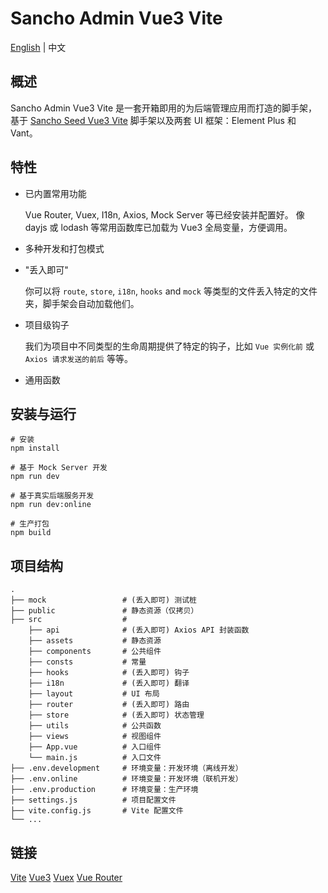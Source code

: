 # Sancho Admin Vue3 Vite

[English](README.md) | 中文

## 概述

Sancho Admin Vue3 Vite 是一套开箱即用的为后端管理应用而打造的脚手架，基于 [Sancho Seed Vue3 Vite](https://github.com/enbrau/sancho-seed-vue3-vite) 脚手架以及两套 UI 框架：Element Plus 和 Vant。

## 特性

- 已内置常用功能

  Vue Router, Vuex, I18n, Axios, Mock Server 等已经安装并配置好。 像 dayjs 或 lodash 等常用函数库已加载为 Vue3 全局变量，方便调用。  

- 多种开发和打包模式

- "丢入即可"  

  你可以将 `route`, `store`, `i18n`, `hooks` and `mock` 等类型的文件丢入特定的文件夹，脚手架会自动加载他们。  

- 项目级钩子  

  我们为项目中不同类型的生命周期提供了特定的钩子，比如 `Vue 实例化前` 或 `Axios 请求发送的前后` 等等。  

- 通用函数

## 安装与运行

```
# 安装
npm install

# 基于 Mock Server 开发
npm run dev

# 基于真实后端服务开发
npm run dev:online

# 生产打包
npm build
```

## 项目结构

```
.
├── mock                 # (丢入即可) 测试桩
├── public               # 静态资源（仅拷贝）
├── src                  # 
    ├── api              # (丢入即可) Axios API 封装函数
    ├── assets           # 静态资源
    ├── components       # 公共组件
    ├── consts           # 常量
    ├── hooks            # (丢入即可) 钩子
    ├── i18n             # (丢入即可) 翻译
    ├── layout           # UI 布局
    ├── router           # (丢入即可) 路由
    ├── store            # (丢入即可) 状态管理
    ├── utils            # 公共函数
    ├── views            # 视图组件
    ├── App.vue          # 入口组件
    └── main.js          # 入口文件
├── .env.development     # 环境变量：开发环境（离线开发）
├── .env.online          # 环境变量：开发环境（联机开发）
├── .env.production      # 环境变量：生产环境
├── settings.js          # 项目配置文件
├── vite.config.js       # Vite 配置文件
└── ...
```

## 链接

[Vite](https://vitejs.dev/)  [Vue3](https://v3.vuejs.org/)  [Vuex](https://next.vuex.vuejs.org/)  [Vue Router](https://router.vuejs.org/)
